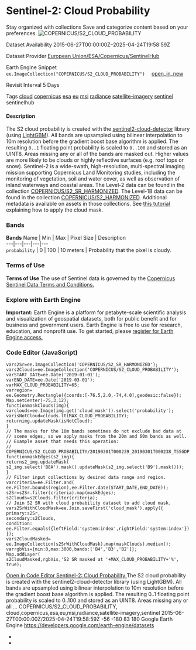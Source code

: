  
#  Sentinel-2: Cloud Probability 
Stay organized with collections  Save and categorize content based on your preferences. 
![COPERNICUS/S2_CLOUD_PROBABILITY](https://developers.google.com/earth-engine/datasets/images/COPERNICUS/COPERNICUS_S2_CLOUD_PROBABILITY_sample.png) 

Dataset Availability
    2015-06-27T00:00:00Z–2025-04-24T19:58:59Z 

Dataset Provider
     [ European Union/ESA/Copernicus/SentinelHub ](https://sentinel.esa.int/web/sentinel/user-guides/sentinel-2-msi/processing-levels/level-1) 

Earth Engine Snippet
     `    ee.ImageCollection("COPERNICUS/S2_CLOUD_PROBABILITY")   ` [ open_in_new ](https://code.earthengine.google.com/?scriptPath=Examples:Datasets/COPERNICUS/COPERNICUS_S2_CLOUD_PROBABILITY) 

Revisit Interval
    5 Days 

Tags
     [cloud](https://developers.google.com/earth-engine/datasets/tags/cloud) [copernicus](https://developers.google.com/earth-engine/datasets/tags/copernicus) [esa](https://developers.google.com/earth-engine/datasets/tags/esa) [eu](https://developers.google.com/earth-engine/datasets/tags/eu) [msi](https://developers.google.com/earth-engine/datasets/tags/msi) [radiance](https://developers.google.com/earth-engine/datasets/tags/radiance) [satellite-imagery](https://developers.google.com/earth-engine/datasets/tags/satellite-imagery) [sentinel](https://developers.google.com/earth-engine/datasets/tags/sentinel)
sentinelhub
#### Description
The S2 cloud probability is created with the [sentinel2-cloud-detector](https://github.com/sentinel-hub/sentinel2-cloud-detector) library (using [LightGBM](https://github.com/microsoft/LightGBM)). All bands are upsampled using bilinear interpolation to 10m resolution before the gradient boost base algorithm is applied. The resulting `0..1` floating point probability is scaled to `0..100` and stored as an UINT8. Areas missing any or all of the bands are masked out. Higher values are more likely to be clouds or highly reflective surfaces (e.g. roof tops or snow).
Sentinel-2 is a wide-swath, high-resolution, multi-spectral imaging mission supporting Copernicus Land Monitoring studies, including the monitoring of vegetation, soil and water cover, as well as observation of inland waterways and coastal areas.
The Level-2 data can be found in the collection [COPERNICUS/S2_SR_HARMONIZED](https://developers.google.com/earth-engine/datasets/catalog/COPERNICUS_S2_SR_HARMONIZED). The Level-1B data can be found in the collection [COPERNICUS/S2_HARMONIZED](https://developers.google.com/earth-engine/datasets/catalog/COPERNICUS_S2_HARMONIZED). Additional metadata is available on assets in those collections.
See [this tutorial](https://developers.google.com/earth-engine/tutorials/community/sentinel-2-s2cloudless) explaining how to apply the cloud mask.
### Bands
**Bands**
Name | Min | Max | Pixel Size | Description  
---|---|---|---|---  
`probability` |  0  |  100  |  10 meters  | Probability that the pixel is cloudy.  
### Terms of Use
**Terms of Use**
The use of Sentinel data is governed by the [Copernicus Sentinel Data Terms and Conditions.](https://scihub.copernicus.eu/twiki/pub/SciHubWebPortal/TermsConditions/Sentinel_Data_Terms_and_Conditions.pdf)
### Explore with Earth Engine
**Important:** Earth Engine is a platform for petabyte-scale scientific analysis and visualization of geospatial datasets, both for public benefit and for business and government users. Earth Engine is free to use for research, education, and nonprofit use. To get started, please [register for Earth Engine access.](https://console.cloud.google.com/earth-engine)
### Code Editor (JavaScript)
```
vars2Sr=ee.ImageCollection('COPERNICUS/S2_SR_HARMONIZED');
vars2Clouds=ee.ImageCollection('COPERNICUS/S2_CLOUD_PROBABILITY');
varSTART_DATE=ee.Date('2019-01-01');
varEND_DATE=ee.Date('2019-03-01');
varMAX_CLOUD_PROBABILITY=65;
varregion=
ee.Geometry.Rectangle({coords:[-76.5,2.0,-74,4.0],geodesic:false});
Map.setCenter(-75,3,12);
functionmaskClouds(img){
varclouds=ee.Image(img.get('cloud_mask')).select('probability');
varisNotCloud=clouds.lt(MAX_CLOUD_PROBABILITY);
returnimg.updateMask(isNotCloud);
}
// The masks for the 10m bands sometimes do not exclude bad data at
// scene edges, so we apply masks from the 20m and 60m bands as well.
// Example asset that needs this operation:
// COPERNICUS/S2_CLOUD_PROBABILITY/20190301T000239_20190301T000238_T55GDP
functionmaskEdges(s2_img){
returns2_img.updateMask(
s2_img.select('B8A').mask().updateMask(s2_img.select('B9').mask()));
}
// Filter input collections by desired data range and region.
varcriteria=ee.Filter.and(
ee.Filter.bounds(region),ee.Filter.date(START_DATE,END_DATE));
s2Sr=s2Sr.filter(criteria).map(maskEdges);
s2Clouds=s2Clouds.filter(criteria);
// Join S2 SR with cloud probability dataset to add cloud mask.
vars2SrWithCloudMask=ee.Join.saveFirst('cloud_mask').apply({
primary:s2Sr,
secondary:s2Clouds,
condition:
ee.Filter.equals({leftField:'system:index',rightField:'system:index'})
});
vars2CloudMasked=
ee.ImageCollection(s2SrWithCloudMask).map(maskClouds).median();
varrgbVis={min:0,max:3000,bands:['B4','B3','B2']};
Map.addLayer(
s2CloudMasked,rgbVis,'S2 SR masked at '+MAX_CLOUD_PROBABILITY+'%',
true);
```
[ Open in Code Editor ](https://code.earthengine.google.com/?scriptPath=Examples:Datasets/COPERNICUS/COPERNICUS_S2_CLOUD_PROBABILITY)
[ Sentinel-2: Cloud Probability ](https://developers.google.com/earth-engine/datasets/catalog/COPERNICUS_S2_CLOUD_PROBABILITY)
The S2 cloud probability is created with the sentinel2-cloud-detector library (using LightGBM). All bands are upsampled using bilinear interpolation to 10m resolution before the gradient boost base algorithm is applied. The resulting 0..1 floating point probability is scaled to 0..100 and stored as an UINT8. Areas missing any or all …
COPERNICUS/S2_CLOUD_PROBABILITY, cloud,copernicus,esa,eu,msi,radiance,satellite-imagery,sentinel 
2015-06-27T00:00:00Z/2025-04-24T19:58:59Z
-56 -180 83 180 
Google Earth Engine
https://developers.google.com/earth-engine/datasets
  * [ ](https://doi.org/https://sentinel.esa.int/web/sentinel/user-guides/sentinel-2-msi/processing-levels/level-1)
  * [ ](https://doi.org/https://developers.google.com/earth-engine/datasets/catalog/COPERNICUS_S2_CLOUD_PROBABILITY)


